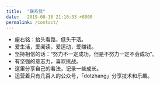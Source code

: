 ```yaml
---
title:  "联系我"
date:   2019-08-16 21:16:33 +0800
permalink: /contact/
---
```


* 座右铭：抬头看路，低头干活。  
* 爱生活，爱阅读，爱运动，爱赚钱。  
* 坚持相信的话：“努力不一定成功，但是不努力一定不会成功”。  
* 有坚强的意志力，喜欢挑战。  
* 这里分享自己的看法，记录一些成长。  
* 运营着只有几百人的公众号，「dotzhang」分享技术和乐趣。  
